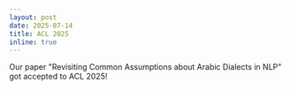 ```yaml
---
layout: post
date: 2025-07-14
title: ACL 2025
inline: true
---
```


Our paper "Revisiting Common Assumptions about Arabic Dialects in NLP" got accepted to ACL 2025!
